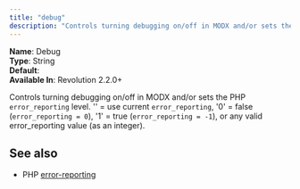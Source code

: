 ```yaml
---
title: "debug"
description: "Controls turning debugging on/off in MODX and/or sets the PHP error_reporting level"
---
```


**Name**: Debug  
**Type**: String  
**Default**:   
**Available In**: Revolution 2.2.0+

Controls turning debugging on/off in MODX and/or sets the PHP `error_reporting` level. \'\' = use current `error_reporting`, \'0\' = false (`error_reporting = 0`), \'1\' = true (`error_reporting = -1`), or any valid error_reporting value (as an integer).

## See also

-   PHP [error-reporting](https://www.php.net/manual/en/function.error-reporting.php)